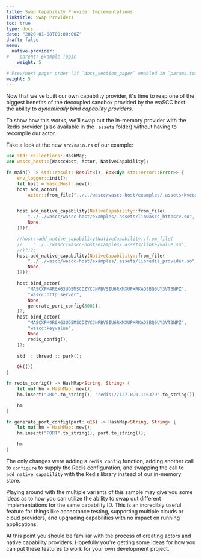 ```yaml
---
title: Swap Capability Provider Implementations
linktitle: Swap Providers
toc: true
type: docs
date: "2020-01-08T00:00:00Z"
draft: false
menu:
  native-provider:
#    parent: Example Topic
    weight: 5

# Prev/next pager order (if `docs_section_pager` enabled in `params.toml`)
weight: 5
---
```


Now that we've built our own capability provider, it's time to reap one of the biggest benefits of the decoupled sandbox provided by the waSCC host: the ability to _dynamically bind capability providers_.

To show how this works, we'll swap out the in-memory provider with the Redis provider (also available in the `.assets` folder) without having to recompile our actor.

Take a look at the new `src/main.rs` of our example:

```rust
use std::collections::HashMap;
use wascc_host::{WasccHost, Actor, NativeCapability};

fn main() -> std::result::Result<(), Box<dyn std::error::Error>> {
    env_logger::init();
    let host = WasccHost::new();
    host.add_actor(
        Actor::from_file("../../wascc/wascc-host/examples/.assets/kvcounter.wasm")?)?;


    host.add_native_capability(NativeCapability::from_file(
        "../../wascc/wascc-host/examples/.assets/libwascc_httpsrv.so",
        None,
    )?)?;

    //host::add_native_capability(NativeCapability::from_file(
    //    "../../wascc/wascc-host/examples/.assets/libkeyvalue.so",
    //)?)?;
    host.add_native_capability(NativeCapability::from_file(
        "../../wascc/wascc-host/examples/.assets/libredis_provider.so",
        None,
    )?)?;

    host.bind_actor(
        "MASCXFM4R6X63UD5MSCDZYCJNPBVSIU6RKMXUPXRKAOSBQ6UY3VT3NPZ",
        "wascc:http_server",
        None,
        generate_port_config(8081),
    )?;
    host.bind_actor(
        "MASCXFM4R6X63UD5MSCDZYCJNPBVSIU6RKMXUPXRKAOSBQ6UY3VT3NPZ",
        "wascc:keyvalue",
        None
        redis_config(),
    )?;

    std :: thread :: park();

    Ok(())
}

fn redis_config() -> HashMap<String, String> {
    let mut hm = HashMap::new();
    hm.insert("URL".to_string(), "redis://127.0.0.1:6379".to_string());

    hm
}

fn generate_port_config(port: u16) -> HashMap<String, String> {
    let mut hm = HashMap::new();
    hm.insert("PORT".to_string(), port.to_string());

    hm
}
```

The only changes were adding a `redis_config` function, adding another call to `configure` to supply the Redis configuration, and swapping the call to `add_native_capability` with the Redis library instead of our in-memory store.

Playing around with the multiple variants of this sample may give you some ideas as to how you can utilize the ability to swap out different implementations for the same capability ID. This is an incredibly useful feature for things like acceptance testing, supporting multiple clouds or cloud providers, and upgrading capabilities with no impact on running applications.

At this point you should be familiar with the process of creating actors and native capability providers. Hopefully you're getting some ideas for how you can put these features to work for your own development project.
